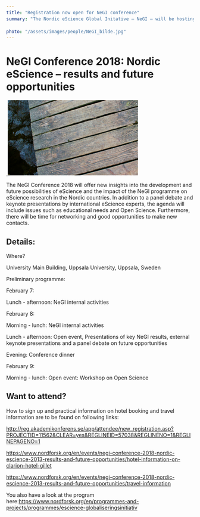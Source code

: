```yaml
---
title: "Registration now open for NeGI conference"
summary: "The Nordic eScience Global Initative – NeGI – will be hosting their conference at Uppsala University in Sweden from 7-9th February."

photo: "/assets/images/people/NeGI_bilde.jpg"
---
```


# NeGI Conference 2018: Nordic eScience – results and future opportunities
<a href="/assets/images/people/NeGI_bilde.jpg">
  <img class="smallpic" src="/assets/images/latest-news-3.png">
</a>

The NeGI Conference 2018 will offer new insights into the development and future possibilities of eScience and the impact of the NeGI programme on eScience research in the Nordic countries. In addition to a panel debate and keynote presentations by international eScience experts, the agenda will include issues such as educational needs and Open Science. Furthermore, there will be time for networking and good opportunities to make new contacts. 


## Details:


Where?

University Main Building, Uppsala University, Uppsala, Sweden 

Preliminary programme:

February 7: 

Lunch - afternoon: NeGI internal activities 

February 8:

Morning - lunch: NeGI internal activities

Lunch - afternoon: Open event, Presentations of key NeGI results, external keynote presentations and a panel debate on future opportunities

Evening: Conference dinner

February 9:

Morning - lunch: Open event: Workshop on Open Science


## Want to attend?


How to sign up and practical information on hotel booking and travel information are to be found on following links: 

http://reg.akademikonferens.se/app/attendee/new_registration.asp?PROJECTID=11562&CLEAR=yes&REGLINEID=57038&REGLINENO=1&REGLINEPAGENO=1

https://www.nordforsk.org/en/events/negi-conference-2018-nordic-escience-2013-results-and-future-opportunities/hotel-information-on-clarion-hotel-gillet

https://www.nordforsk.org/en/events/negi-conference-2018-nordic-escience-2013-results-and-future-opportunities/travel-information


You also have a look at the program here:https://www.nordforsk.org/en/programmes-and-projects/programmes/escience-globaliseringsinitiativ


